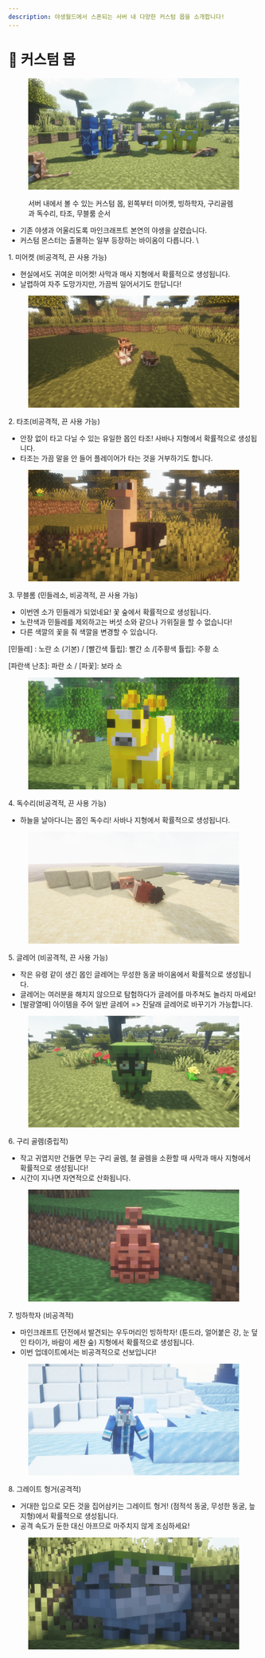 ```yaml
---
description: 야생월드에서 스폰되는 서버 내 다양한 커스텀 몹을 소개합니다!
---
```


# 🦊 커스텀 몹

<figure><img src="../../.gitbook/assets/2022-08-15_20.51.56 (1).png" alt=""><figcaption><p>서버 내에서 볼 수 있는 커스텀 몹, 왼쪽부터 미어켓, 빙하학자, 구리골렘과 독수리, 타조, 무블룸 순서<br></p></figcaption></figure>

* 기존 야생과 어울리도록 마인크래프트 본연의 야생을 살렸습니다.
* 커스텀 몬스터는 출몰하는 일부 등장하는 바이옴이 다릅니다. \


1\. 미어켓 (비공격적, 끈 사용 가능)

* 현실에서도 귀여운 미어켓! 사막과 매사 지형에서 확률적으로 생성됩니다.
* 날렵하여 자주 도망가지만, 가끔씩 일어서기도 한답니다!

<figure><img src="../../.gitbook/assets/2022-08-15_20.45.08.png" alt=""><figcaption></figcaption></figure>

2\. 타조(비공격적, 끈 사용 가능)

* 안장 없이 타고 다닐 수 있는 유일한 몹인 타조! 사바나 지형에서 확률적으로 생성됩니다.
* 타조는 가끔 말을 안 들어 플레이어가 타는 것을 거부하기도 합니다.

<figure><img src="../../.gitbook/assets/2022-08-15_20.55.58.png" alt=""><figcaption></figcaption></figure>



3\. 무블롬 (민들레소, 비공격적, 끈 사용 가능)

* 이번엔 소가 민들레가 되었네요! 꽃 숲에서 확률적으로 생성됩니다.
* 노란색과 민들레를 제외하고는 버섯 소와 같으나 가위질을 할 수 없습니다!
* 다른 색깔의 꽃을 줘 색깔을 변경할 수 있습니다.

\[민들레] : 노란 소 (기본)   /    \[빨간색 튤립]: 빨간 소   /\[주황색 튤립]: 주황 소

\[파란색 난초]: 파란 소  /    \[파꽃]: 보라 소

<figure><img src="../../.gitbook/assets/2022-08-15_21.06.02.png" alt=""><figcaption></figcaption></figure>

4\. 독수리(비공격적, 끈 사용 가능)

* 하늘을 날아다니는 몹인 독수리! 사바나 지형에서 확률적으로 생성됩니다.

<figure><img src="../../.gitbook/assets/2022-08-15_21.06.35.png" alt=""><figcaption></figcaption></figure>

5\. 글레어 (비공격적, 끈 사용 가능)

* 작은 유령 같이 생긴 몹인 글레어는 무성한 동굴 바이옴에서 확률적으로 생성됩니다.
* 글레어는 여러분을 해치지 않으므로 탐험하다가 글레어를 마주쳐도 놀라지 마세요!
* \[발광열매] 아이템을 주어 일반 글레어 => 진달래 글레어로 바꾸기가 가능합니다.

<figure><img src="../../.gitbook/assets/2022-08-15_20.40.11.png" alt=""><figcaption></figcaption></figure>

6\. 구리 골렘(중립적)

* 작고 귀엽지만 건들면 무는 구리 골렘, 철 골렘을 소환할 때 사막과 매사 지형에서 확률적으로 생성됩니다!
* 시간이 지나면 자연적으로 산화됩니다.

<figure><img src="../../.gitbook/assets/2022-08-15_21.04.41.png" alt=""><figcaption></figcaption></figure>

7\. 빙하학자 (비공격적)

* 마인크래프트 던전에서 발견되는 우두머리인 빙하학자! (툰드라, 얼어붙은 강, 눈 덮인 타이가, 바람이 세찬 숲) 지형에서 확률적으로 생성됩니다.
* 이번 업데이트에서는 비공격적으로 선보입니다!

<figure><img src="../../.gitbook/assets/2022-08-15_21.10.08.png" alt=""><figcaption></figcaption></figure>

8\. 그레이트 헝거(공격적)

* 거대한 입으로 모든 것을 집어삼키는 그레이트 헝거! (점적석 동굴, 무성한 동굴, 늪 지형)에서 확률적으로 생성됩니다.&#x20;
* 공격 속도가 둔한 대신 아프므로 마주치지 않게 조심하세요!

<figure><img src="../../.gitbook/assets/2022-08-15_20.59.15.png" alt=""><figcaption></figcaption></figure>
